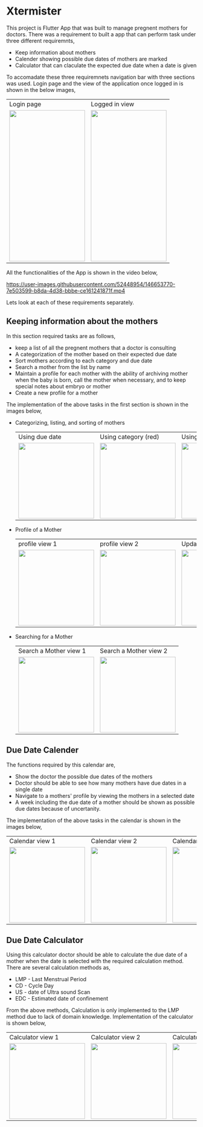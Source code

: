 # Xtermister

This project is Flutter App that was built to manage pregnent mothers for doctors. There was a requirement to built a app that can perform task under three different requiremnts,
* Keep information about mothers
* Calender showing possible due dates of mothers are marked
* Calculator that can claculate the expected due date when a date is given

To accomadate these three requiremnets navigation bar with three sections was used. Login page and the view of the application once logged in is shown in the below images,

  <table align>
    <tr>
      <td>Login page</td>
       <td>Logged in view</td>
    </tr>
    <tr>
      <td><image src = https://github.com/vihan125/Xtermister/blob/main/Demonstration/Images/log%20in.jpeg width="200" height="400"></td>
      <td><image src = https://github.com/vihan125/Xtermister/blob/main/Demonstration/Images/list.png width="200" height = "400"></td>
    </tr>
   </table>

All the functionalities of the App is shown in the video below,

https://user-images.githubusercontent.com/52448954/146653770-7e503599-b8da-4d38-bbbe-ce161241871f.mp4

Lets look at each of these requirements separately.

## Keeping information about the mothers

In this section required tasks are as follows,
* keep a list of all the pregnent mothers that a doctor is consulting
* A categorization of the mother based on their expected  due date
* Sort mothers according to each category and due date
* Search a mother from the list by name
* Maintain a profile for each mother with the ability of archiving mother when the baby is born, call the mother when necessary, and to keep special notes about embryo or mother
* Create a new profile for a mother

The implementation of the above tasks in the first section is shown in the images below,

* Categorizing, listing, and sorting of mothers
  <table>
    <tr>
      <td>Using due date</td>
      <td>Using category (red)</td>
      <td>Using category (orange)</td>
      <td>Using category (blue)</td>
    </tr>
    <tr>
      <td><image src = https://github.com/vihan125/Xtermister/blob/main/Demonstration/Images/list_sort.png width="200"></td>
      <td><image src = https://github.com/vihan125/Xtermister/blob/main/Demonstration/Images/red.png width="200"></td>
      <td><image src = https://github.com/vihan125/Xtermister/blob/main/Demonstration/Images/orange.png width="200"></td>
      <td><image src = https://github.com/vihan125/Xtermister/blob/main/Demonstration/Images/blue.png width="200"></td>
    </center>
   </table>

* Profile of a Mother
  <table>
    <tr>
      <td>profile view 1</td>
      <td>profile view 2</td>
      <td>Update profile</td>
      <td>Update confirmation</td>
    </tr>
    <tr>
      <td><image src = https://github.com/vihan125/Xtermister/blob/main/Demonstration/Images/patient_view.png width="200"></td>
      <td><image src = https://github.com/vihan125/Xtermister/blob/main/Demonstration/Images/patient_view_3.png width="200"></td>
      <td><image src = https://github.com/vihan125/Xtermister/blob/main/Demonstration/Images/update_patient.png width="200"></td>
      <td><image src = https://github.com/vihan125/Xtermister/blob/main/Demonstration/Images/update_patient_2.png width="200"></td>
    </center>
   </table>
   
* Searching for a Mother
   <table>
    <tr>
      <td>Search a Mother view 1</td>
      <td>Search a Mother view 2</td>
    </tr>
    <tr>
      <td><image src = https://github.com/vihan125/Xtermister/blob/main/Demonstration/Images/search_patient.png width="200"></td>
      <td><image src = https://github.com/vihan125/Xtermister/blob/main/Demonstration/Images/search_patient_2.png width="200"></td>
    </center>
   </table>
   
## Due Date Calender

The functions required by this calendar are,
* Show the doctor the possible due dates of the mothers
* Doctor should be able to see how many mothers have due dates in a single date
* Navigate to a mothers' profile by viewing the mothers in a selected date
* A week including the due date of a mother should be shown as possible due dates because of uncertanity.

The implementation of the above tasks in the calendar is shown in the images below,

   <table>
    <tr>
      <td>Calendar view 1</td>
      <td>Calendar view 2</td>
      <td>Calendar view 3</td>
    </tr>
    <tr>
      <td><image src = https://github.com/vihan125/Xtermister/blob/main/Demonstration/Images/calender_1.png width="200"></td>
      <td><image src = https://github.com/vihan125/Xtermister/blob/main/Demonstration/Images/calender_2.png width="200"></td>
      <td><image src = https://github.com/vihan125/Xtermister/blob/main/Demonstration/Images/calender_3.png width="200"></td>
    </center>
   </table>

## Due Date Calculator

Using this calculator doctor should be able to calculate the due date of a mother when the date is selected with the required calculation method. There are several calculation methods as,
* LMP - Last Menstrual Period
* CD - Cycle Day
* US - date of Ultra sound Scan
* EDC - Estimated date of confinement

From the above methods, Calculation is only implemented to the LMP method due to lack of domain knowledge. Implementation of the calculator is shown below,

   <table>
    <tr>
      <td>Calculator view 1</td>
      <td>Calculator view 2</td>
      <td>Calculator view 2</td>
    </tr>
    <tr>
      <td><image src = https://github.com/vihan125/Xtermister/blob/main/Demonstration/Images/calculator_1.png width="200"></td>
      <td><image src = https://github.com/vihan125/Xtermister/blob/main/Demonstration/Images/calculator_2.png width="200"></td>
      <td><image src = https://github.com/vihan125/Xtermister/blob/main/Demonstration/Images/calculator_3.png width="200"></td>
    </center>
   </table>
 
